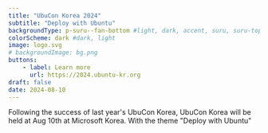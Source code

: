 ```yaml
---
title: "UbuCon Korea 2024"
subtitle: "Deploy with Ubuntu"
backgroundType: p-suru--fan-bottom #light, dark, accent, suru, suru-topped, image
colorScheme: dark #dark, light
image: logo.svg
# backgroundImage: bg.png
buttons:
    - label: Learn more
      url: https://2024.ubuntu-kr.org
draft: false
date: 2024-08-10
---
```

Following the success of last year's UbuCon Korea, UbuCon Korea will be held at Aug 10th at Microsoft Korea. With the theme "Deploy with Ubuntu"
